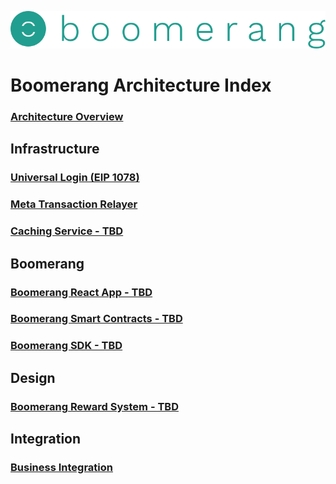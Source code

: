 ![alt text](https://github.com/BoomerangProject/boomerang-wiki/blob/master/images/logo.png "Boomerang Logo")
# Boomerang Architecture Index
### [Architecture Overview](https://github.com/BoomerangProject/boomerang-wiki/blob/master/architecture/Overview.md)

## Infrastructure
### [Universal Login (EIP 1078)](https://github.com/BoomerangProject/boomerang-wiki/blob/master/architecture/UniversalLogin.md)
### [Meta Transaction Relayer](https://github.com/BoomerangProject/boomerang-wiki/blob/master/architecture/MetaTransactionRelayer.md)
### [Caching Service - TBD]()

## Boomerang
### [Boomerang React App - TBD]()
### [Boomerang Smart Contracts - TBD]()
### [Boomerang SDK - TBD]()

## Design
### [Boomerang Reward System - TBD]()

## Integration
### [Business Integration](https://github.com/BoomerangProject/boomerang-wiki/blob/master/architecture/BusinessIntegration.md)
